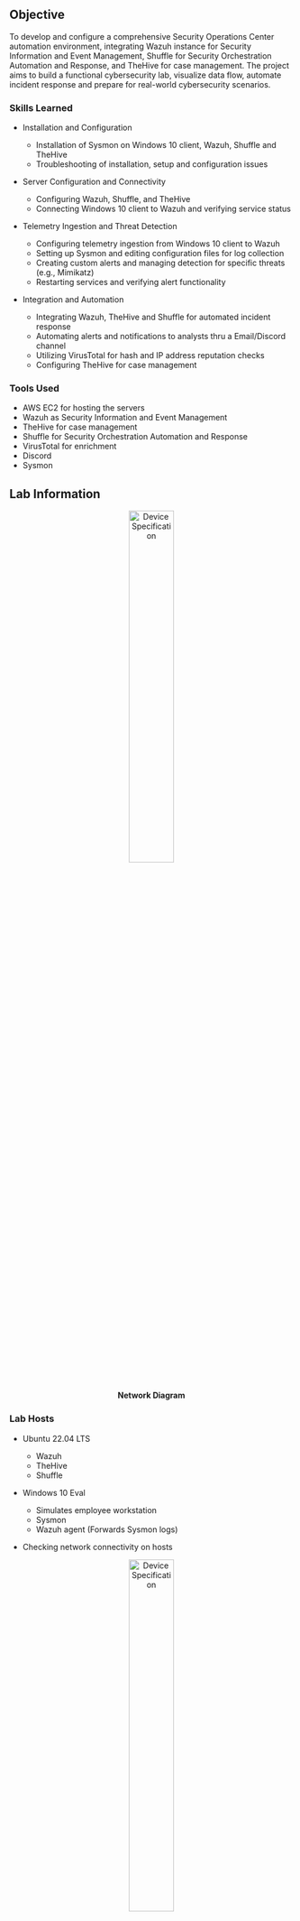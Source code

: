 ## Objective

To develop and configure a comprehensive Security Operations Center automation environment, integrating Wazuh instance for Security Information and Event Management, Shuffle for Security Orchestration Automation and Response, and TheHive for case management. The project aims to build a functional cybersecurity lab, visualize data flow, automate incident response and prepare for real-world cybersecurity scenarios.

### Skills Learned

- Installation and Configuration
  - Installation of Sysmon on Windows 10 client, Wazuh, Shuffle and TheHive
  - Troubleshooting of installation, setup and configuration issues

- Server Configuration and Connectivity
  - Configuring Wazuh, Shuffle, and TheHive
  - Connecting Windows 10 client to Wazuh and verifying service status

- Telemetry Ingestion and Threat Detection
  - Configuring telemetry ingestion from Windows 10 client to Wazuh
  - Setting up Sysmon and editing configuration files for log collection
  - Creating custom alerts and managing detection for specific threats (e.g., Mimikatz)
  - Restarting services and verifying alert functionality

- Integration and Automation
  - Integrating Wazuh, TheHive and Shuffle for automated incident response
  - Automating alerts and notifications to analysts thru a Email/Discord channel
  - Utilizing VirusTotal for hash and IP address reputation checks
  - Configuring TheHive for case management

### Tools Used

- AWS EC2 for hosting the servers
- Wazuh as Security Information and Event Management
- TheHive for case management
- Shuffle for Security Orchestration Automation and Response
- VirusTotal for enrichment
- Discord
- Sysmon

## Lab Information

<p align="center">
<img src="https://imgur.com/VUDviOE.png" height="40%" width="40%" alt="Device Specification"/>
<br/>
<b>Network Diagram</b>
<br/>

### Lab Hosts

- Ubuntu 22.04 LTS
  - Wazuh
  - TheHive
  - Shuffle
- Windows 10 Eval
  - Simulates employee workstation
  - Sysmon  
  - Wazuh agent (Forwards Sysmon logs)

- Checking network connectivity on hosts
<p align="center">
<img src="https://imgur.com/HDXm454.png" height="40%" width="40%" alt="Device Specification"/>
<br/>
<b>Splunk Server IP Address and status is running</b>
<br/>

- Generate traffic
<p align="center">
<img src="https://imgur.com/66kVQSi.png" height="40%" width="40%" alt="Device Specification"/>
<br/>
<b>Attacker's machine in a failed RDP login attempt</b>
<br/>

- SIEM's log ingestion and analysis
<p align="center">
<img src="https://imgur.com/yJS9mWp.png" height="40%" width="40%" alt="Device Specification"/>
<br/>
<b>Splunk Event Code 4625. Failed RDP login attempt</b>
<br/>

## Outcome

- Comprehensive SOC Automation Setup
  - Successful creation and integration of a SOC automation environment, including Wazuh for monitoring, automated workflows in Shuffle for alert management and incident response, and TheHive for case management.
 
- Practical Cybersecurity Skills
  - Hands-on experience in installing, configuring, and integrating various cybersecurity tools, enhancing proficiency in SOC operations.

- Effective Threat Detection and Response
  - Ability to configure and utilize telemetry for monitoring, detect specific threats through custom alerts, and automate incident response actions.

- Enhanced Cybersecurity Capabilities
  - Proficiency in creating efficient workflows and automated responses, improving overall security posture and operational efficiency.

## Acknowledgements
- [Sysmon](https://learn.microsoft.com/en-us/sysinternals/downloads/sysmon)
- Sysmon config inspired from [Olaf Hartong](https://github.com/olafhartong/sysmon-modular)
- SOC Automation Project Lab inspired from [MyDFIR](https://github.com/MyDFIR/SOC-Automation-Project)
